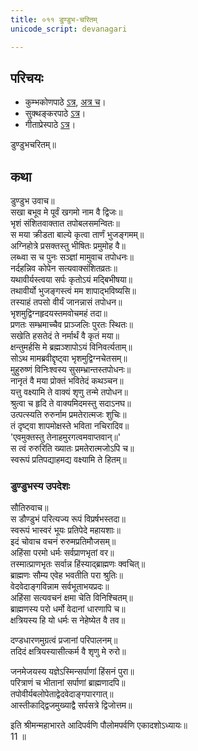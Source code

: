 ```yaml
---
title: ०११ डुण्डुभ-चरितम्
unicode_script: devanagari

---
```

## परिचयः
- कुम्भकोणपाठे [ऽत्र](https://archive.org/details/mahAbhArata-kumbhakoNam/page/n369), [अत्र च](https://sanskritdocuments.org/mirrors/mahabharata/mbhK/mahabharata-k-01-sa.html)।
- सुक्थङ्करपाठे [ऽत्र](http://bombay.indology.info/mahabharata/text/UD/MBh01.txt)।
- गीताप्रेस्पाठे [ऽत्र](https://archive.org/stream/mahabharata01ramauoft#page/564/mode/2up)।


डुण्डुभचरितम्॥  

## कथा

डुण्डुभ उवाच॥  
सखा बभूव मे पूर्वं खगमो नाम वै द्विजः॥  
भृशं संशितवाक्तात तपोबलसमन्वितः॥  
स मया क्रीडता बाल्ये कृत्वा तार्णं भुजङ्गमम्॥  
अग्निहोत्रे प्रसक्तस्तु भीषितः प्रमुमोह वै॥  
लब्ध्वा स च पुनः सञ्ज्ञां मामुवाच तपोधनः॥  
नर्दहन्निव कोपेन सत्यवाक्संशितव्रतः॥  
यथावीर्यस्त्वया सर्पः कृतोऽयं मद्बिभीषया॥  
तथावीर्यो भुजङ्गस्त्वं मम शापाद्भविष्यसि॥  
तस्याहं तपसो वीर्यं जानन्नासं तपोधन॥  
भृशमुद्विग्नहृदयस्तमवोचमहं तदा॥  
प्रणतः सम्भ्रमाच्चैव प्राञ्जलिः पुरतः स्थितः॥  
सखेति हसतेदं ते नर्मार्थं वै कृतं मया॥  
क्षन्तुमर्हसि मे ब्रह्मञ्शापोऽयं विनिवर्त्यताम्॥  
सोऽथ मामब्रवीद्दृष्ट्वा भृशमुद्विग्नचेतसम्॥  
मुहुरुष्णं विनिःश्वस्य सुसम्भ्रान्तस्तपोधनः॥  
नानृतं वै मया प्रोक्तं भवितेदं कथञ्चन॥  
यत्तु वक्ष्यामि ते वाक्यं शृणु तन्मे तपोधन॥  
श्रुत्वा च हृदि ते वाक्यमिदमस्तु सदाऽनघ॥  
उत्पत्स्यति रुरुर्नाम प्रमतेरात्मजः शुचिः॥  
तं दृष्ट्वा शापमोक्षस्ते भविता नचिरादिव॥  
'एवमुक्तस्तु तेनाहमुरगत्वमवाप्तवान्॥'  
स त्वं रुरुरिति ख्यातः प्रमतेरात्मजोऽपि च॥  
स्वरूपं प्रतिपद्याहमद्य वक्ष्यामि ते हितम्॥  

### डुण्डुभस्य उपदेशः
सौतिरुवाच॥  
स डौण्डुभं परित्यज्य रूपं विप्रर्षभस्तदा॥  
स्वरूपं भास्वरं भूयः प्रतिपेदे महायशाः॥  
इदं चोवाच वचनं रुरुमप्रतिमौजसम्॥  
अहिंसा परमो धर्मः सर्वप्राणभृतां वर॥  
तस्मात्प्राणभृतः सर्वान्न हिंस्याद्ब्राह्मणः क्वचित्॥  
ब्राह्मणः सौम्य एवेह भवतीति परा श्रुतिः॥  
वेदवेदाङ्गविन्नाम सर्वभूताभयप्रदः॥  
अहिंसा सत्यवचनं क्षमा चेति विनिश्चितम्॥  
ब्राह्मणस्य परो धर्मो वेदानां धारणापि च॥  
क्षत्रियस्य हि यो धर्मः स नेहेष्येत वै तव॥  

दण्डधारणमुग्रत्वं प्रजानां परिपालनम्॥  
तदिदं क्षत्रियस्यासीत्कर्म वै शृणु मे रुरो॥  

जनमेजयस्य यज्ञेऽस्मिन्सर्पाणां हिंसनं पुरा॥  
परित्राणं च भीतानां सर्पाणां ब्राह्मणादपि॥  
तपोवीर्यबलोपेताद्वेदवेदाङ्गपारगात्॥  
आस्तीकाद्द्विजमुख्याद्वै सर्पसत्रे द्विजोत्तम॥


 इति श्रीमन्महाभारते आदिपर्वणि पौलोमपर्वणि एकादशोऽध्यायः॥  
11 ॥  
